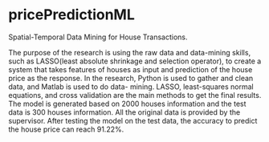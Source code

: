 # pricePredictionML
Spatial-Temporal Data Mining for House Transactions.

The purpose of the research is using the raw data and data-mining skills, such as LASSO(least absolute shrinkage and selection operator), to create a system that takes features of houses as input and prediction of the house price as the response.
In the research, Python is used to gather and clean data, and Matlab is used to do data- mining. LASSO, least-squares normal equations, and cross validation are the main methods to get the final results. The model is generated based on 2000 houses information and the test data is 300 houses information. All the original data is provided by the supervisor. After testing the model on the test data, the accuracy to predict the house price can reach 91.22%.
